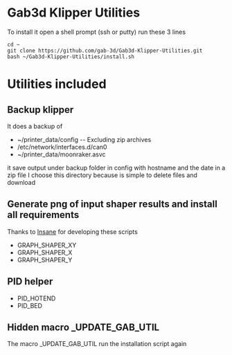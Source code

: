 # Gab3d Klipper Utilities
 
To install it open a shell prompt (ssh or putty)
run these 3 lines

```shell
cd ~
git clone https://github.com/gab-3d/Gab3d-Klipper-Utilities.git
bash ~/Gab3d-Klipper-Utilities/install.sh
```

# Utilities included

## Backup klipper

It does a backup of
- ~/printer_data/config -- Excluding zip archives
- /etc/network/interfaces.d/can0
- ~/printer_data/moonraker.asvc

it save output under backup folder in config with hostname and the date in a zip file
I choose this directory because is simple to delete files and download 

## Generate png of input shaper results and install all requirements
Thanks to [Insane](https://github.com/insane78/) for developing these scripts

- GRAPH_SHAPER_XY
- GRAPH_SHAPER_X
- GRAPH_SHAPER_Y

## PID helper
- PID_HOTEND
- PID_BED

## Hidden macro _UPDATE_GAB_UTIL
The macro _UPDATE_GAB_UTIL run the installation script again
